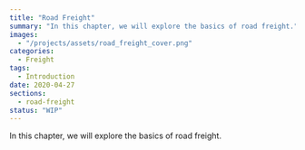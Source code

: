 ```yaml
---
title: "Road Freight"
summary: "In this chapter, we will explore the basics of road freight."
images:
  - "/projects/assets/road_freight_cover.png"
categories:
  - Freight
tags:
  - Introduction
date: 2020-04-27
sections:
  - road-freight
status: "WIP"
---
```


In this chapter, we will explore the basics of road freight.


